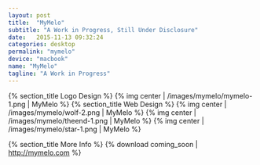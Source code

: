 ```yaml
---
layout: post
title:  "MyMelo"
subtitle: "A Work in Progress, Still Under Disclosure"
date:   2015-11-13 09:32:24
categories: desktop
permalink: "mymelo"
device: "macbook"
name: "MyMelo"
tagline: "A Work in Progress"
---
```


{% section_title Logo Design %}
{% img center | /images/mymelo/mymelo-1.png | MyMelo %}
{% section_title Web Design %}
{% img center | /images/mymelo/wolf-2.png | MyMelo %}
{% img center | /images/mymelo/theend-1.png | MyMelo %}
{% img center | /images/mymelo/star-1.png | MyMelo %}

{% section_title More Info %}
{% download coming_soon | http://mymelo.com %}
